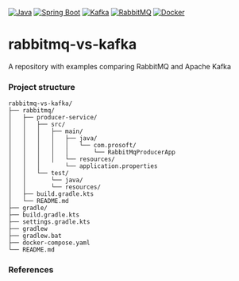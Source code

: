 [![Java](https://img.shields.io/badge/Java-E43222??style=for-the-badge&logo=openjdk&logoColor=FFFFFF)](https://www.java.com/)
[![Spring Boot](https://img.shields.io/badge/Spring_Boot-FFFFFF??style=for-the-badge&logo=Spring)](https://spring.io/projects/spring-boot/)
[![Kafka](https://img.shields.io/badge/Kafka-000000??style=for-the-badge&logo=apachekafka)](https://kafka.apache.org/)
[![RabbitMQ](https://img.shields.io/badge/RabbitMQ-FFFFFF??style=for-the-badge&logo=rabbitmq)](https://www.rabbitmq.com/)
[![Docker](https://img.shields.io/badge/Docker-0E2B62??style=for-the-badge&logo=Docker&logoColor=FFFFFF)](https://www.docker.com/)
# rabbitmq-vs-kafka
A repository with examples comparing RabbitMQ and Apache Kafka

### Project structure
```
rabbitmq-vs-kafka/
├── rabbitmq/
│   ├── producer-service/
│   │   ├── src/
│   │   │   ├── main/
│   │   │   │   ├── java/
│   │   │   │   │   └── com.prosoft/
│   │   │   │   │       └── RabbitMqProducerApp
│   │   │   │   └── resources/
│   │   │       └── application.properties
│   │   └── test/
│   │       └── java/
│   │       └── resources/
│   ├── build.gradle.kts
│   └── README.md
├── gradle/
├── build.gradle.kts
├── settings.gradle.kts
├── gradlew
├── gradlew.bat
├── docker-compose.yaml
└── README.md
```


### References


